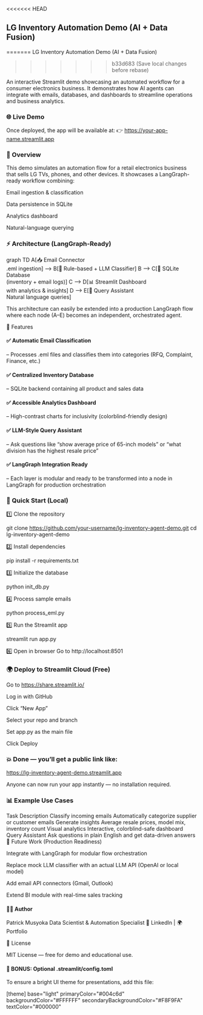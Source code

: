 <<<<<<< HEAD
## LG Inventory Automation Demo (AI + Data Fusion)
=======
LG Inventory Automation Demo (AI + Data Fusion)
>>>>>>> b33d683 (Save local changes before rebase)

An interactive Streamlit demo showcasing an automated workflow for a consumer electronics business.
It demonstrates how AI agents can integrate with emails, databases, and dashboards to streamline operations and business analytics.

### 🌐 Live Demo

Once deployed, the app will be available at:
👉 https://your-app-name.streamlit.app

### 🧠 Overview

This demo simulates an automation flow for a retail electronics business that sells LG TVs, phones, and other devices.
It showcases a LangGraph-ready workflow combining:

Email ingestion & classification

Data persistence in SQLite

Analytics dashboard

Natural-language querying

### ⚡ Architecture (LangGraph-Ready)
graph TD
    A[📥 Email Connector<br/>.eml ingestion] --> B[🧠 Rule-based + LLM Classifier]
    B --> C[💾 SQLite Database<br/>(inventory + email logs)]
    C --> D[📊 Streamlit Dashboard<br/>with analytics & insights]
    D --> E[💬 Query Assistant<br/>Natural language queries]


This architecture can easily be extended into a production LangGraph flow where each node (A–E) becomes an independent, orchestrated agent.

🧩 Features

#### ✅ Automatic Email Classification
– Processes .eml files and classifies them into categories (RFQ, Complaint, Finance, etc.)

#### ✅ Centralized Inventory Database
– SQLite backend containing all product and sales data

#### ✅ Accessible Analytics Dashboard
– High-contrast charts for inclusivity (colorblind-friendly design)

#### ✅ LLM-Style Query Assistant
– Ask questions like “show average price of 65-inch models” or “what division has the highest resale price”

#### ✅ LangGraph Integration Ready
– Each layer is modular and ready to be transformed into a node in LangGraph for production orchestration

### 🚀 Quick Start (Local)

1️⃣ Clone the repository

git clone https://github.com/your-username/lg-inventory-agent-demo.git
cd lg-inventory-agent-demo


2️⃣ Install dependencies

pip install -r requirements.txt


3️⃣ Initialize the database

python init_db.py


4️⃣ Process sample emails

python process_eml.py


5️⃣ Run the Streamlit app

streamlit run app.py


6️⃣ Open in browser
Go to http://localhost:8501

### 🌍 Deploy to Streamlit Cloud (Free)

Go to https://share.streamlit.io/

Log in with GitHub

Click “New App”

Select your repo and branch

Set app.py as the main file

Click Deploy

### 💥 Done — you’ll get a public link like:
https://lg-inventory-agent-demo.streamlit.app

Anyone can now run your app instantly — no installation required.

### 📊 Example Use Cases
Task	Description
Classify incoming emails	Automatically categorize supplier or customer emails
Generate insights	Average resale prices, model mix, inventory count
Visual analytics	Interactive, colorblind-safe dashboard
Query Assistant	Ask questions in plain English and get data-driven answers
🧱 Future Work (Production Readiness)

Integrate with LangGraph for modular flow orchestration

Replace mock LLM classifier with an actual LLM API (OpenAI or local model)

Add email API connectors (Gmail, Outlook)

Extend BI module with real-time sales tracking

#### 👨‍💻 Author

Patrick Musyoka
Data Scientist & Automation Specialist
🔗 LinkedIn
 | 🌍 Portfolio

📜 License

MIT License — free for demo and educational use.

#### 🧩 BONUS: Optional .streamlit/config.toml

To ensure a bright UI theme for presentations, add this file:

[theme]
base="light"
primaryColor="#004c6d"
backgroundColor="#FFFFFF"
secondaryBackgroundColor="#F8F9FA"
textColor="#000000"
